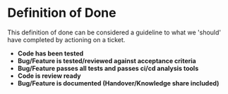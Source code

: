 # Definition of Done

This definition of done can be considered a guideline to what we 'should' have completed by actioning on a ticket.

- **Code has been tested**
- **Bug/Feature is tested/reviewed against acceptance criteria**
- **Bug/Feature passes all tests and passes ci/cd analysis tools**
- **Code is review ready**
- **Bug/Feature is documented (Handover/Knowledge share included)**
